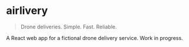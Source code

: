 # airlivery

> Drone deliveries. Simple. Fast. Reliable.

A React web app for a fictional drone delivery service.
Work in progress.
